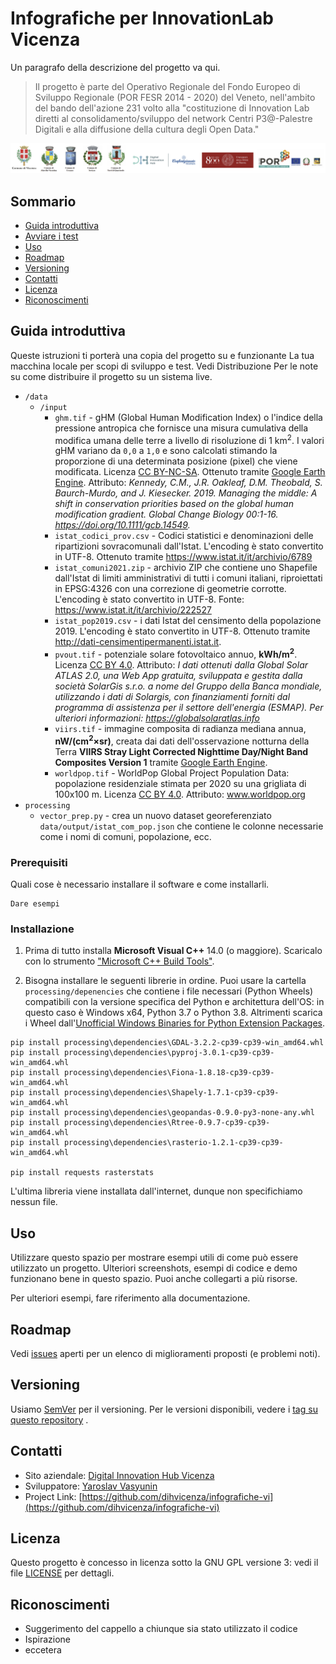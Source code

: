 # Infografiche per InnovationLab Vicenza

Un paragrafo della descrizione del progetto va qui.

> Il progetto è parte del Operativo Regionale del Fondo Europeo di Sviluppo Regionale (POR FESR 2014 - 2020) del Veneto, nell'ambito del bando dell'azione 231 volto alla "costituzione di Innovation Lab diretti al consolidamento/sviluppo del network Centri P3@-Palestre Digitali e alla diffusione della cultura degli Open Data."

![logo of participants](docs/logos.png)

## Sommario

- [Guida introduttiva](#guida-introduttiva)
- [Avviare i test](#avviare-i-test)
- [Uso](#uso)
- [Roadmap](#roadmap)
- [Versioning](#versioning)
- [Contatti](#contatti)
- [Licenza](#licenza)
- [Riconoscimenti](#riconoscimenti)

## Guida introduttiva

Queste istruzioni ti porterà una copia del progetto su e funzionante La tua
macchina locale per scopi di sviluppo e test. Vedi Distribuzione Per le note su
come distribuire il progetto su un sistema live.


* `/data`
  * `/input`
    * `ghm.tif` - gHM (Global Human Modification Index) o l'indice della pressione antropica che fornisce una misura cumulativa della modifica umana delle terre a livello di risoluzione di 1 km<sup>2</sup>. I valori gHM variano da `0,0` a `1,0` e sono calcolati stimando la proporzione di una determinata posizione (pixel) che viene modificata. Licenza [CC BY-NC-SA](https://creativecommons.org/licenses/by-nc-sa/2.0/). Ottenuto tramite [Google Earth Engine](https://developers.google.com/earth-engine/datasets/catalog/CSP_HM_GlobalHumanModification). Attributo: *Kennedy, C.M., J.R. Oakleaf, D.M. Theobald, S. Baurch-Murdo, and J. Kiesecker. 2019. Managing the middle: A shift in conservation priorities based on the global human modification gradient. Global Change Biology 00:1-16. https://doi.org/10.1111/gcb.14549.*
    * `istat_codici_prov.csv` - Codici statistici e denominazioni delle ripartizioni sovracomunali dall'Istat. L'encoding è stato convertito in UTF-8. Ottenuto tramite https://www.istat.it/it/archivio/6789
    * `istat_comuni2021.zip` - archivio ZIP che contiene uno Shapefile dall'Istat di limiti amministrativi di tutti i comuni italiani, riproiettati in EPSG:4326 con una correzione di geometrie corrotte. L'encoding è stato convertito in UTF-8. Fonte: https://www.istat.it/it/archivio/222527
    * `istat_pop2019.csv` - i dati Istat del censimento della popolazione 2019. L'encoding è stato convertito in UTF-8. Ottenuto tramite http://dati-censimentipermanenti.istat.it.
    * `pvout.tif` - potenziale solare fotovoltaico annuo, **kWh/m<sup>2</sup>**. Licenza [CC BY 4.0](https://creativecommons.org/licenses/by/4.0/). Attributo: *I dati ottenuti dalla Global Solar ATLAS 2.0, una Web App gratuita, sviluppata e gestita dalla società SolarGis s.r.o. a nome del Gruppo della Banca mondiale, utilizzando i dati di Solargis, con finanziamenti forniti dal programma di assistenza per il settore dell'energia (ESMAP). Per ulteriori informazioni: https://globalsolaratlas.info*
    * `viirs.tif` - immagine composita di radianza mediana annua, **nW/(cm<sup>2</sup>×sr)**, creata dai dati dell'osservazione notturna della Terra **VIIRS Stray Light Corrected Nighttime Day/Night Band Composites Version 1** tramite [Google Earth Engine](https://developers.google.com/earth-engine/datasets/catalog/NOAA_VIIRS_DNB_MONTHLY_V1_VCMSLCFG).
    * `worldpop.tif` - WorldPop Global Project Population Data: popolazione residenziale stimata per 2020 su una grigliata di 100x100 m. Licenza [CC BY 4.0](https://creativecommons.org/licenses/by/4.0/). Attributo: www.worldpop.org
* `processing`
  * `vector_prep.py` - crea un nuovo dataset georeferenziato `data/output/istat_com_pop.json` che contiene le colonne necessarie come i nomi di comuni, popolazione, ecc.


### Prerequisiti

Quali cose è necessario installare il software e come installarli.

    Dare esempi

### Installazione


1. Prima di tutto installa **Microsoft Visual C++** 14.0 (o maggiore). Scaricalo con lo strumento ["Microsoft C++ Build Tools"](https://visualstudio.microsoft.com/visual-cpp-build-tools/). 
   
2. Bisogna installare le seguenti librerie in ordine. Puoi usare la cartella ` processing/depenencies` che contiene i file necessari (Python Wheels) compatibili con la versione specifica del Python e architettura dell'OS: in questo caso è Windows x64, Python 3.7 o Python 3.8. Altrimenti scarica i Wheel dall'[Unofficial Windows Binaries for Python Extension Packages](https://www.lfd.uci.edu/~gohlke/pythonlibs/).

```
pip install processing\dependencies\GDAL-3.2.2-cp39-cp39-win_amd64.whl
pip install processing\dependencies\pyproj-3.0.1-cp39-cp39-win_amd64.whl
pip install processing\dependencies\Fiona-1.8.18-cp39-cp39-win_amd64.whl
pip install processing\dependencies\Shapely-1.7.1-cp39-cp39-win_amd64.whl
pip install processing\dependencies\geopandas-0.9.0-py3-none-any.whl
pip install processing\dependencies\Rtree-0.9.7-cp39-cp39-win_amd64.whl
pip install processing\dependencies\rasterio-1.2.1-cp39-cp39-win_amd64.whl
   
pip install requests rasterstats
```

L'ultima libreria viene installata dall'internet, dunque non specifichiamo nessun file.

## Uso

Utilizzare questo spazio per mostrare esempi utili di come può essere utilizzato
un progetto. Ulteriori screenshots, esempi di codice e demo funzionano bene in
questo spazio. Puoi anche collegarti a più risorse.

Per ulteriori esempi, fare riferimento alla documentazione.

## Roadmap

Vedi [issues](https://github.com/dihvicenza/infografiche-vi/issues) aperti per
un elenco di miglioramenti proposti (e problemi noti).

## Versioning

Usiamo [SemVer](http://semver.org/) per il versioning. Per le versioni
disponibili, vedere
i [tag su questo repository](https://github.com/dihvicenza/infografiche-vi/tags)
.

## Contatti

- Sito
  aziendale: [Digital Innovation Hub Vicenza](https://digitalinnovationhubvicenza.it/)
- Sviluppatore: [Yaroslav Vasyunin](https://www.linkedin.com/in/vasyunin)
- Project
  Link: [https://github.com/dihvicenza/infografiche-vi](https://github.com/dihvicenza/infografiche-vi)

## Licenza

Questo progetto è concesso in licenza sotto la GNU GPL versione 3: vedi il
file [LICENSE](LICENSE) per dettagli.

## Riconoscimenti

- Suggerimento del cappello a chiunque sia stato utilizzato il codice
- Ispirazione
- eccetera